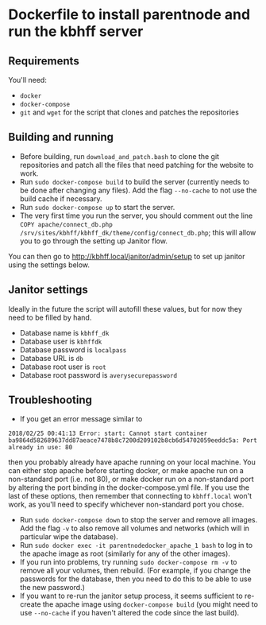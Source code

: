 # Dockerfile to install parentnode and run the kbhff server

## Requirements

You'll need:
 - `docker`
 - `docker-compose`
 - `git` and `wget` for the script that clones and patches the repositories

## Building and running

 - Before building, run `download_and_patch.bash` to clone the git repositories and patch all the files that need patching for the website to work.
 - Run `sudo docker-compose build` to build the server (currently needs to be done after changing any files). Add the flag `--no-cache` to not use the build cache if necessary.
 - Run `sudo docker-compose up` to start the server.
 - The very first time you run the server, you should comment out the line `COPY apache/connect_db.php /srv/sites/kbhff/kbhff_dk/theme/config/connect_db.php`; this will allow you to go through the setting up Janitor flow.

You can then go to http://kbhff.local/janitor/admin/setup to set up janitor using the settings below.


## Janitor settings

Ideally in the future the script will autofill these values, but for now they need to be filled by hand.

 - Database name is `kbhff_dk`
 - Database user is `kbhffdk`
 - Database password is `localpass`
 - Database URL is `db`
 - Database root user is `root`
 - Database root password is `averysecurepassword`

## Troubleshooting

 - If you get an error message similar to

```
2018/02/25 00:41:13 Error: start: Cannot start container ba9864d582689637dd87aeace7478b8c7200d209102b8cb6d54702059eeddc5a: Port already in use: 80
```

then you probably already have apache running on your local machine. You can either stop apache before starting docker, or make apache run on a non-standard port (i.e. not 80), or make docker run on a non-standard port by altering the port binding in the docker-compose.yml file. If you use the last of these options, then remember that connecting to `kbhff.local` won't work, as you'll need to specify whichever non-standard port you chose.
 - Run `sudo docker-compose down` to stop the server and remove all images. Add the flag `-v` to also remove all volumes and networks (which will in particular wipe the database).
 - Run `sudo docker exec -it parentnodedocker_apache_1 bash` to log in to the apache image as root (similarly for any of the other images).
 - If you run into problems, try running `sudo docker-compose rm -v` to remove all your volumes, then rebuild. (For example, if you change the passwords for the database, then you need to do this to be able to use the new password.)
 - If you want to re-run the janitor setup process, it seems sufficient to re-create the apache image using `docker-compose build` (you might need to use `--no-cache` if you haven't altered the code since the last build).

